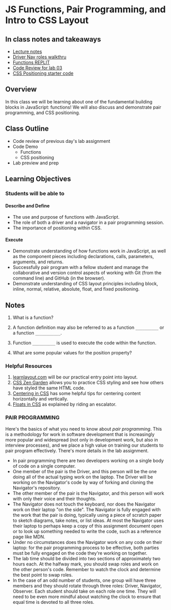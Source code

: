 # JS Functions, Pair Programming, and Intro to CSS Layout

## In class notes and takeaways

- [Lecture notes](lecture-notes.md)
- [Driver Nav roles walkthru](lecture-notes.md#pair-programming-instructions)
- [Functions REPLIT](https://replit.com/@arpatterson31/Class-201d97-FUNCTIONS#index.js)
- [Code Review for lab 03](code-review/app.js)
- [CSS Positioning starter code](inclass-demo-positioning/)

## Overview

In this class we will be learning about one of the fundamental building blocks in JavaScript: functions! We will also discuss and demonstrate pair programming, and CSS positioning.

## Class Outline

- Code review of previous day's lab assignment
- Code Demo
  - Functions
  - CSS positioning
- Lab preview and prep

## Learning Objectives

### Students will be able to

#### Describe and Define

- The use and purpose of functions with JavaScript.
- The role of both a driver and a navigator in a pair programming session.
- The importance of positioning within CSS.

#### Execute

- Demonstrate understanding of how functions work in JavaScript, as well as the component pieces including declarations, calls, parameters, arguments, and returns.
- Successfully pair program with a fellow student and manage the collaborative and version control aspects of working with Git (from the command line) and GitHub (in the browser).
- Demonstrate understanding of CSS layout principles including block, inline, normal, relative, absolute, float, and fixed positioning.

## Notes

1. What is a function?

1. A function definition may also be referred to as a function `__________` or a function `___________`.

1. Function `__________` is used to execute the code within the function.

1. What are some popular values for the position property?

### Helpful Resources

1. [learnlayout.com](http://learnlayout.com) will be our practical entry point into layout.
1. [CSS Zen Garden](http://www.csszengarden.com/) allows you to practice CSS styling and see how others have styled the same HTML code.
1. [Centering in CSS](https://css-tricks.com/centering-css-complete-guide/) has some helpful tips for centering content horizontally and vertically.
1. [Floats in CSS](https://medium.freecodecamp.org/css-floats-explained-by-riding-an-escalator-57fa55232333) as explained by riding an escalator.

### PAIR PROGRAMMING

Here's the basics of what you need to know about *pair programming*. This is a methodology for work in software development that is increasingly more popular and widespread (not only in development work, but also in interview processes), and we place a high value on training our students to pair program effectively. There's more details in the lab assignment.

- In pair programming there are two developers working on a single body of code on a single computer.
- One member of the pair is the Driver, and this person will be the one doing all of the actual typing work on the laptop. The Driver will be working on the Navigator's code by way of forking and cloning the Navigator's repository.
- The other member of the pair is the Navigator, and this person will work with only their voice and their thoughts.
- The Navigator does not touch the keyboard, nor does the Navigator work on their laptop "on the side". The Navigator is fully engaged with the work that the pair is doing, typically using a piece of scratch paper to sketch diagrams, take notes, or list ideas. At most the Navigator uses their laptop to perhaps keep a copy of this assignment document open or to look up something needed to write the code, such as a reference page like MDN.
- Under no circumstances does the Navigator work on any code on their laptop: for the pair programming process to be effective, both parties must be fully engaged on the code they're working on together.
- The lab time should be divided into two sections of approximately two hours each. At the halfway mark, you should swap roles and work on the other person's code. Remember to watch the clock and determine the best point to swap roles.
- In the case of an odd number of students, one group will have three members and they should rotate through three roles: Driver, Navigator, Observer. Each student should take on each role one time. They will need to be even more mindful about watching the clock to ensure that equal time is devoted to all three roles.
